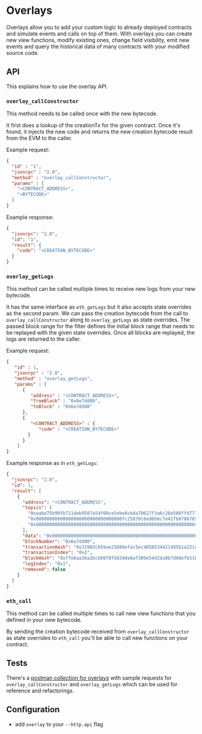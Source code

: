 # Overlays
Overlays allow you to add your custom logic to already deployed contracts and simulate events and calls on top of them.
With overlays you can create new view functions, modify existing ones, change field visibility, emit new events and query the historical data of many contracts with your modified source code.

## API
This explains how to use the overlay API.

### `overlay_callConstructor`
This method needs to be called once with the new bytecode.

It first does a lookup of the creationTx for the given contract.
Once it's found, it injects the new code and returns the new creation bytecode result from the EVM to the caller.

Example request:
```json
{
  "id" : "1",
  "jsonrpc" : "2.0",
  "method" : "overlay_callConstructor",
  "params" : [
    "<CONTRACT_ADDRESS>",
    "<BYTECODE>"
  ]
}
```

Example response:
```json
{
  "jsonrpc": "2.0",
  "id": "1",
  "result": {
    "code": "<CREATION_BYTECODE>"
  }
}
```

### `overlay_getLogs`
This method can be called multiple times to receive new logs from your new bytecode.

It has the same interface as `eth_getLogs` but it also accepts state overrides as the second param.
We can pass the creation bytecode from the call to `overlay_callConstructor` along to `overlay_getLogs` as state overrides.
The passed block range for the filter defines the initial block range that needs to be replayed with the given state overrides.
Once all blocks are replayed, the logs are returned to the caller.

Example request:
```json
{
   "id" : 1,
   "jsonrpc" : "2.0",
   "method" : "overlay_getLogs",
   "params" : [
      {
         "address" : "<CONTRACT_ADDRESS>",
         "fromBlock" : "0x6e7dd00",
         "toBlock" : "0x6e7dd00"
      },
      {
         "<CONTRACT_ADDRESS>" : {
            "code" : "<CREATION_BYTECODE>"
        }
      }
    ]
}
```

Example response as in `eth_getLogs`:
```json
{
  "jsonrpc": "2.0",
  "id": 1,
  "result": [
    {
      "address": "<CONTRACT_ADDRESS",
      "topics": [
        "0xaabd75b90fb7114eb9587a54f00ce5ebe8cb4a70627f3a6c26e506ffd771fe2f",
        "0x00000000000000000000000000000000fc25870c6ed6b6c7e41fb078b7656f69",
        "0x000000000000000000000000000000000000000000000000000000000004d77c"
      ],
      "data": "0x0000000000000000000000000000000000000000000000000000000000000001",
      "blockNumber": "0x6e7dd00",
      "transactionHash": "0x32983cb59ae25889efac5ec4850534421495b1a231c8472e822a340eff8db23e",
      "transactionIndex": "0x1",
      "blockHash": "0xffe6aa3ba2bcb08f8fdd340e0af309e54d2da0b7d08efb3185f6dece00d0a3c6",
      "logIndex": "0x1",
      "removed": false
    }
  ]
}

```

### `eth_call`
This method can be called multiple times to call new view functions that you defined in your new bytecode.

By sending the creation bytecode received from `overlay_callConstructor` as state overrides to `eth_call` you'll be able to call new functions on your contract.

## Tests
There's a [postman collection for overlays](Overlay_Testing.json) with sample requests for `overlay_callConstructor` and `overlay_getLogs` which can be used for reference and refactorings.

## Configuration
- add `overlay` to your `--http.api` flag

